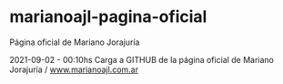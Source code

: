 # marianoajl-pagina-oficial
Página oficial de Mariano Jorajuría

2021-09-02 - 00:10hs
Carga a GITHUB de la página oficial de Mariano Jorajuría / www.marianoajl.com.ar


